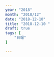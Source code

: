 ```yaml
---
year: "2018"
month: "2018/12"
date: "2018-12-10"
title: "2018-12-10 "
draft: true
tags: [
    "日報"
]

---
```


